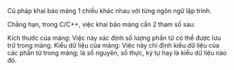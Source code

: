 Cú pháp khai báo mảng 1 chiều khác nhau với từng ngôn ngữ lập trình.

Chẳng hạn, trong C/C++, việc khai báo mảng cần 2 tham số sau:

Kích thước của mảng: Việc này xác định số lượng phần tử có thể được lưu trữ trong mảng.
Kiểu dữ liệu của mảng: Việc này chỉ định kiểu dữ liệu của các phần tử trong mảng; là số nguyên, số thực, ký tự hay là kiểu dữ liệu nào đó.
